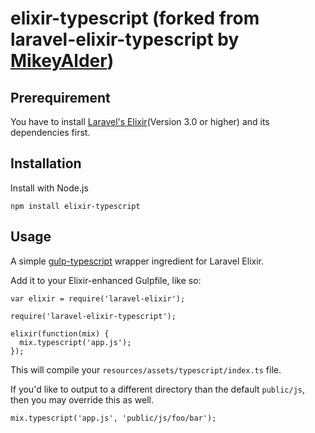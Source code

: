 elixir-typescript (forked from laravel-elixir-typescript by [MikeyAlder](https://github.com/MikeyAlder/laravel-elixir-typescript))
========================

## Prerequirement
You have to install [Laravel's Elixir](http://laravel.com/docs/master/elixir)(Version 3.0 or higher) and its dependencies first.

## Installation
Install with Node.js
```
npm install elixir-typescript
```

## Usage
A simple [gulp-typescript](https://github.com/ivogabe/gulp-typescript) wrapper ingredient for Laravel Elixir.

Add it to your Elixir-enhanced Gulpfile, like so:

```
var elixir = require('laravel-elixir');

require('laravel-elixir-typescript');

elixir(function(mix) {
  mix.typescript('app.js');
});
```

This will compile your `resources/assets/typescript/index.ts` file.

If you'd like to output to a different directory than the default `public/js`, then you may override this as well.

```
mix.typescript('app.js', 'public/js/foo/bar');
```
